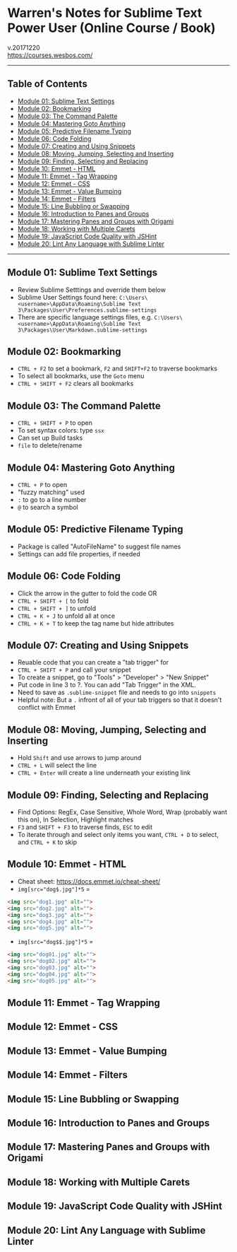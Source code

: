 # Warren's Notes for Sublime Text Power User (Online Course / Book)
v.20171220\
https://courses.wesbos.com/

---
## Table of Contents
* [Module 01: Sublime Text Settings]()
* [Module 02: Bookmarking]()
* [Module 03: The Command Palette]()
* [Module 04: Mastering Goto Anything]()
* [Module 05: Predictive Filename Typing]()
* [Module 06: Code Folding]()
* [Module 07: Creating and Using Snippets]()
* [Module 08: Moving, Jumping, Selecting and Inserting]()
* [Module 09: Finding, Selecting and Replacing]()
* [Module 10: Emmet - HTML]()
* [Module 11: Emmet - Tag Wrapping]()
* [Module 12: Emmet - CSS]()
* [Module 13: Emmet - Value Bumping]()
* [Module 14: Emmet - Filters]()
* [Module 15: Line Bubbling or Swapping]()
* [Module 16: Introduction to Panes and Groups]()
* [Module 17: Mastering Panes and Groups with Origami]()
* [Module 18: Working with Multiple Carets]()
* [Module 19: JavaScript Code Quality with JSHint]()
* [Module 20: Lint Any Language with Sublime Linter]()
---

## Module 01: Sublime Text Settings
* Review Sublime Setttings and override them below
* Sublime User Settings found here: `C:\Users\<username>\AppData\Roaming\Sublime Text 3\Packages\User\Preferences.sublime-settings`
* There are specific language settings files, e.g. `C:\Users\<username>\AppData\Roaming\Sublime Text 3\Packages\User\Markdown.sublime-settings`

## Module 02: Bookmarking
* `CTRL + F2` to set a bookmark, `F2` and `SHIFT+F2` to traverse bookmarks
* To select all bookmarks, use the `Goto` menu
* `CTRL + SHIFT + F2` clears all bookmarks

## Module 03: The Command Palette
* `CTRL + SHIFT + P` to open
* To set syntax colors: type `ssx`
* Can set up Build tasks
* `file` to delete/rename

## Module 04: Mastering Goto Anything
* `CTRL + P` to open
* "fuzzy matching" used
* `:` to go to a line number
* `@` to search a symbol

## Module 05: Predictive Filename Typing
* Package is called "AutoFileName" to suggest file names
* Settings can add file properties, if needed

## Module 06: Code Folding
* Click the arrow in the gutter to fold the code OR
* `CTRL + SHIFT + [` to fold
* `CTRL + SHIFT + ]` to unfold
* `CTRL + K + J` to unfold all at once
* `CTRL + K + T` to keep the tag name but hide attributes

## Module 07: Creating and Using Snippets
* Reuable code that you can create a "tab trigger" for
* `CTRL + SHIFT + P` and call your snippet
* To create a snippet, go to "Tools" > "Developer" > "New Snippet"
* Put code in line 3 to ?. You can add "Tab Trigger" in the XML.
* Need to save as `.sublime-snippet` file and needs to go into `snippets`
* Helpful note: But a `.` infront of all of your tab triggers so that it doesn't conflict with Emmet

## Module 08: Moving, Jumping, Selecting and Inserting
* Hold `Shift` and use arrows to jump around
* `CTRL + L` will select the line
* `CTRL + Enter` will create a line underneath your existing link

## Module 09: Finding, Selecting and Replacing
* Find Options: RegEx, Case Sensitive, Whole Word, Wrap (probably want this on), In Selection, Highlight matches
* `F3` and `SHIFT + F3` to traverse finds, `ESC` to edit
* To iterate through and select only items you want, `CTRL + D` to select, and `CTRL + K` to skip

## Module 10: Emmet - HTML
* Cheat sheet: https://docs.emmet.io/cheat-sheet/
* `img[src="dog$.jpg"]*5` =
```html
<img src="dog1.jpg" alt="">
<img src="dog2.jpg" alt="">
<img src="dog3.jpg" alt="">
<img src="dog4.jpg" alt="">
<img src="dog5.jpg" alt="">
```
* `img[src="dog$$.jpg"]*5` =
```html
<img src="dog01.jpg" alt="">
<img src="dog02.jpg" alt="">
<img src="dog03.jpg" alt="">
<img src="dog04.jpg" alt="">
<img src="dog05.jpg" alt="">
```

## Module 11: Emmet - Tag Wrapping

## Module 12: Emmet - CSS

## Module 13: Emmet - Value Bumping

## Module 14: Emmet - Filters

## Module 15: Line Bubbling or Swapping

## Module 16: Introduction to Panes and Groups

## Module 17: Mastering Panes and Groups with Origami

## Module 18: Working with Multiple Carets

## Module 19: JavaScript Code Quality with JSHint

## Module 20: Lint Any Language with Sublime Linter
